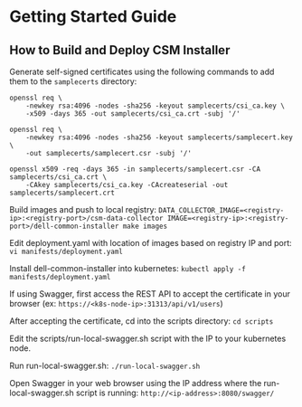 <!--
Copyright (c) 2021 Dell Inc., or its subsidiaries. All Rights Reserved.

Licensed under the Apache License, Version 2.0 (the "License");
you may not use this file except in compliance with the License.
You may obtain a copy of the License at

    http://www.apache.org/licenses/LICENSE-2.0
-->

# Getting Started Guide

## How to Build and Deploy CSM Installer

Generate self-signed certificates using the following commands to add them to the `samplecerts` directory:
```
openssl req \
    -newkey rsa:4096 -nodes -sha256 -keyout samplecerts/csi_ca.key \
    -x509 -days 365 -out samplecerts/csi_ca.crt -subj '/'

openssl req \
    -newkey rsa:4096 -nodes -sha256 -keyout samplecerts/samplecert.key \
    -out samplecerts/samplecert.csr -subj '/'

openssl x509 -req -days 365 -in samplecerts/samplecert.csr -CA samplecerts/csi_ca.crt \
    -CAkey samplecerts/csi_ca.key -CAcreateserial -out samplecerts/samplecert.crt
```

Build images and push to local registry: `DATA_COLLECTOR_IMAGE=<registry-ip>:<registry-port>/csm-data-collector IMAGE=<registry-ip>:<registry-port>/dell-common-installer make images`

Edit deployment.yaml with location of images based on registry IP and port: `vi manifests/deployment.yaml`

Install dell-common-installer into kubernetes: `kubectl apply -f manifests/deployment.yaml`

If using Swagger, first access the REST API to accept the certificate in your browser (ex: `https://<k8s-node-ip>:31313/api/v1/users`)

After accepting the certificate, cd into the scripts directory: `cd scripts`

Edit the scripts/run-local-swagger.sh script with the IP to your kubernetes node.

Run run-local-swagger.sh: `./run-local-swagger.sh`

Open Swagger in your web browser using the IP address where the run-local-swagger.sh script is running: `http://<ip-address>:8080/swagger/`
